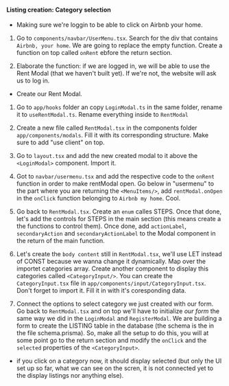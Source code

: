 #### Listing creation: Category selection

-   Making sure we're loggin to be able to click on Airbnb your home.

1. Go to `components/navbar/UserMenu.tsx`. Search for the div that contains `Airbnb, your home`. We are going to replace the empty function. Create a function on top called `onRent` ebfore the return section.

2. Elaborate the function: if we are logged in, we will be able to use the Rent Modal (that we haven't built yet). If we're not, the website will ask us to log in.

-   Create our Rent Modal.

1. Go to `app/hooks` folder an copy `LoginModal.ts` in the same folder, rename it to `useRentModal.ts`. Rename everything inside to `RentModal`

2. Create a new file called `RentModal.tsx` in the components folder `app/components/modals`. Fill it with its corresponding structure. Make sure to add "use client" on top.

3. Go to `layout.tsx` and add the new created modal to it above the `<LoginModal>` component. Import it.

4. Got to `navbar/usermenu.tsx` and add the respective code to the `onRent` function in order to make rentModal open. Go below in "usermenu" to the part where you are returning the `<MenuItems/>`, add `rentModal.onOpen` in the `onClick` function belonging to `Airbnb my home`. Cool.

5. Go back to `RentModal.tsx`. Create an `enum` calles STEPS. Once that done, let's add the controls for STEPS in the main section (this means create a the functions to control them). Once done, add `actionLabel`, `secondaryAction` and `secondaryActionLabel` to the Modal component in the return of the main function.

6. Let's create the `body content` still in `RentModal.tsx`, we'll use LET instead of CONST because we wanna change it dynamically. Map over the importet categories array. Create another component to display this categories called `<CategoryInput/>`. You can create the `CategoryInput.tsx` file in `app/components/input/CategoryInput.tsx`. Don't forget to import it. Fill it in with it's coresponding data.

7. Connect the options to select category we just created with our form. Go back to `RentModal.tsx` and on top we'll have to initialize _our form_ the same way we did in the `LoginModal` and `RegisterModal`. We are building a form to create the LISTING table in the database (the schema is the in the file schema.prisma). So, make all the setup to do this, you will at some point go to the return section and modify the `onClick` and the `selected` properties of the `<CategoryInput>`.

-   if you click on a category now, it should display selected (but only the UI set up so far, what we can see on the scren, it is not connected yet to the display listings nor anything else).
